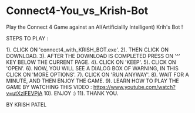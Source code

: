 # Connect4-You_vs_Krish-Bot
 Play the Connect 4 Game against an AI(Artificiallly Intelligent) Krih's Bot !
 
 STEPS TO PLAY :
 
1). CLICK ON 'connect4_with_KRISH_BOT.exe'.
2). THEN CLICK ON DOWNLOAD.
3). AFTER THE DOWNLOAD IS COMPLETED PRESS ON '^' KEY BELOW THE CURRENT PAGE.
4). CLICK ON 'KEEP'.
5). CLICK ON 'OPEN'.
6). NOW, YOU WILL SEE A DIALOG BOX OF WARNING, IN THIS CLICK ON 'MORE OPTIONS'.
7). CLICK ON 'RUN ANYWAY'.
8). WAIT FOR A MINUTE, AND THEN ENJOY THE GAME.
9). LEARN HOW TO PLAY THE GAME BY WATCHING THIS VIDEO : https://www.youtube.com/watch?v=utXzIFEVPjA
10). ENJOY :)
11). THANK YOU.


BY KRISH PATEL
